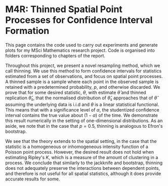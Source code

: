 # M4R: Thinned Spatial Point Processes for Confidence Interval Formation

This page contains the code used to carry out experiments and generate plots for my MSci Mathematics research project. Code is organised into folders corresponding to chapters of the report.

Throughout this project, we present a novel resampling method, which we call thinning. We use this method to form confidence intervals for statistics estimated from a set of observations, and focus on spatial point processes. A thinned sample is a sample where each point in the observed sample is retained with a predetermined probability, $p$, and otherwise discarded. We prove that for some desired statistic, $\theta$, with estimate $\hat{\theta}$ and thinned replication $\hat{\theta}_s$, that the normalised distribution of $\hat{\theta}_s$ approaches that of $\hat{\theta}$ assuming the underlying data is i.i.d and $\theta$ is a linear statistical functional. This means that with a significance level of $\alpha$, the studentized confidence interval contains the true value about $(1-\alpha)%$ of the time. We demonstrate this result numerically in the setting of one-dimensional distributions. As an aside, we note that in the case that $p=0.5$, thinning is analogous to Efron's bootstrap.

We see that the theory extends to the spatial setting, in the case that the statistic is a homogeneous or inhomogeneous intensity function of a Poisson point process. However, the desired result does not hold when estimating Ripley's $K$, which is a measure of the amount of clustering in a process. We conclude that similarly to the jackknife and bootstrap, thinning does not adequately preserve the interactions between dependent points, and therefore is not useful for all spatial statistics, although it does provide accurate results for some.
